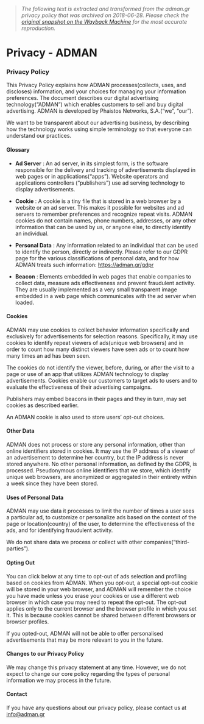 > *The following text is extracted and transformed from the adman.gr privacy policy that was archived on 2018-06-28. Please check the [original snapshot on the Wayback Machine](https://web.archive.org/web/20180628115835id_/http%3A//www.adman.gr/privacy) for the most accurate reproduction.*

# Privacy - ADMAN

### Privacy Policy

This Privacy Policy explains how ADMAN processes(collects, uses, and discloses) information, and your choices for managing your information preferences. The document describes our digital advertising technology(“ADMAN”) which enables customers to sell and buy digital advertising. ADMAN is developed by Phaistos Networks, S.A.(“we”, “our”).

We want to be transparent about our advertising business, by describing how the technology works using simple terminology so that everyone can understand our practices.

#### Glossary

  * **Ad Server** : An ad server, in its simplest form, is the software responsible for the delivery and tracking of advertisements displayed in web pages or in applications(“apps”). Website operators and applications controllers (“publishers”) use ad serving technology to display advertisements.   


  * **Cookie** : A cookie is a tiny file that is stored in a web browser by a website or an ad server. This makes it possible for websites and ad servers to remember preferences and recognize repeat visits. ADMAN cookies do not contain names, phone numbers, addresses, or any other information that can be used by us, or anyone else, to directly identify an individual.   

  * **Personal Data** : Any information related to an individual that can be used to identify the person, directly or indirectly. Please refer to our GDPR page for the various classifications of personal data, and for how ADMAN treats such information: <https://adman.gr/gdpr>   

  * **Beacon** : Elements embedded in web pages that enable companies to collect data, measure ads effectiveness and prevent fraudulent activity. They are usually implemented as a very small transparent image embedded in a web page which communicates with the ad server when loaded.



#### Cookies

ADMAN may use cookies to collect behavior information specifically and exclusively for advertisements for selection reasons. Specifically, it may use cookies to identify repeat viewers of ads(unique web browsers) and in order to count how many distinct viewers have seen ads or to count how many times an ad has been seen.

The cookies do not identify the viewer, before, during, or after the visit to a page or use of an app that utilizes ADMAN technology to display advertisements. Cookies enable our customers to target ads to users and to evaluate the effectiveness of their advertising campaigns.

Publishers may embed beacons in their pages and they in turn, may set cookies as described earlier.

An ADMAN cookie is also used to store users’ opt-out choices.

#### Other Data

ADMAN does not process or store any personal information, other than online identifiers stored in cookies. It may use the IP address of a viewer of an advertisement to determine her country, but the IP address is never stored anywhere. No other personal information, as defined by the GDPR, is processed. Pseudonymous online identifiers that we store, which identify unique web browsers, are anonymized or aggregated in their entirety within a week since they have been stored.

#### Uses of Personal Data

ADMAN may use data it processes to limit the number of times a user sees a particular ad, to customize or personalize ads based on the context of the page or location(country) of the user, to determine the effectiveness of the ads, and for identifying fraudulent activity.

We do not share data we process or collect with other companies(“third-parties”).

#### Opting Out

You can click below at any time to opt-out of ads selection and profiling based on cookies from ADMAN. When you opt-out, a special opt-out cookie will be stored in your web browser, and ADMAN will remember the choice you have made unless you erase your cookies or use a different web browser in which case you may need to repeat the opt-out. The opt-out applies only to the current browser and the browser profile in which you set it. This is because cookies cannot be shared between different browsers or browser profiles.

If you opted-out, ADMAN will not be able to offer personalised advertisements that may be more relevant to you in the future.

#### Changes to our Privacy Policy

We may change this privacy statement at any time. However, we do not expect to change our core policy regarding the types of personal information we may process in the future.

#### Contact

If you have any questions about our privacy policy, please contact us at [info@adman.gr](mailto:info@adman.gr)
